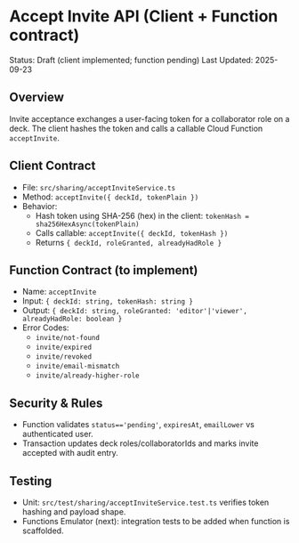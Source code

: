 # Accept Invite API (Client + Function contract)

Status: Draft (client implemented; function pending)
Last Updated: 2025-09-23

## Overview
Invite acceptance exchanges a user-facing token for a collaborator role on a deck. The client hashes the token and calls a callable Cloud Function `acceptInvite`.

## Client Contract
- File: `src/sharing/acceptInviteService.ts`
- Method: `acceptInvite({ deckId, tokenPlain })`
- Behavior:
  - Hash token using SHA-256 (hex) in the client: `tokenHash = sha256HexAsync(tokenPlain)`
  - Calls callable: `acceptInvite({ deckId, tokenHash })`
  - Returns `{ deckId, roleGranted, alreadyHadRole }`

## Function Contract (to implement)
- Name: `acceptInvite`
- Input: `{ deckId: string, tokenHash: string }`
- Output: `{ deckId: string, roleGranted: 'editor'|'viewer', alreadyHadRole: boolean }`
- Error Codes:
  - `invite/not-found`
  - `invite/expired`
  - `invite/revoked`
  - `invite/email-mismatch`
  - `invite/already-higher-role`

## Security & Rules
- Function validates `status=='pending'`, `expiresAt`, `emailLower` vs authenticated user.
- Transaction updates deck roles/collaboratorIds and marks invite accepted with audit entry.

## Testing
- Unit: `src/test/sharing/acceptInviteService.test.ts` verifies token hashing and payload shape.
- Functions Emulator (next): integration tests to be added when function is scaffolded.
